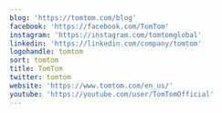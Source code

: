 ```yaml
---
blog: 'https://tomtom.com/blog'
facebook: 'https://facebook.com/TomTom'
instagram: 'https://instagram.com/tomtomglobal'
linkedin: 'https://linkedin.com/company/tomtom'
logohandle: tomtom
sort: tomtom
title: TomTom
twitter: tomtom
website: 'https://www.tomtom.com/en_us/'
youtube: 'https://youtube.com/user/TomTomOfficial'
---
```

